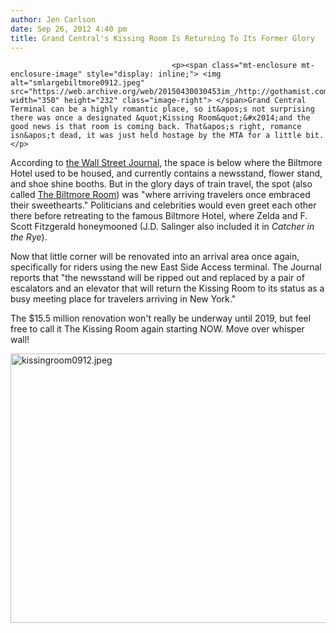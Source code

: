 ```yaml
---
author: Jen Carlson
date: Sep 26, 2012 4:40 pm
title: Grand Central's Kissing Room Is Returning To Its Former Glory
---
```


	
										<p><span class="mt-enclosure mt-enclosure-image" style="display: inline;"> <img alt="smlargebiltmore0912.jpeg" src="https://web.archive.org/web/20150430030453im_/http://gothamist.com/attachments/arts_jen/smlargebiltmore0912.jpeg" width="350" height="232" class="image-right"> </span>Grand Central Terminal can be a highly romantic place, so it&apos;s not surprising there was once a designated &quot;Kissing Room&quot;&#x2014;and the good news is that room is coming back. That&apos;s right, romance isn&apos;t dead, it was just held hostage by the MTA for a little bit. </p>

<p>According to <a href="https://web.archive.org/web/20150430030453/http://online.wsj.com/article/SB10000872396390444358804578018833529575630.html?mod=WSJ_NY_MIDDLELEADNewsCollection">the Wall Street Journal</a>, the space is below where the Biltmore Hotel used to be housed, and currently contains a newsstand, flower stand, and shoe shine booths. But in the glory days of train travel, the spot (also called <a href="https://web.archive.org/web/20150430030453/http://gonyc.about.com/od/photogalleries/ss/grand_central_5.htm">The Biltmore Room</a>) was &quot;where arriving travelers once embraced their sweethearts.&quot; Politicians and celebrities would even greet each other there before retreating to the famous Biltmore Hotel, where Zelda and F. Scott Fitzgerald honeymooned (J.D. Salinger also included it in <em>Catcher in the Rye</em>). </p>

<p>Now that little corner will be renovated into an arrival area once again, specifically for riders using the new East Side Access terminal. The Journal reports that &quot;the newsstand will be ripped out and replaced by a pair of escalators and an elevator that will return the Kissing Room to its status as a busy meeting place for travelers arriving in New York.&quot;</p>

<p>The $15.5 million renovation won&apos;t really be underway until 2019, but feel free to call it The Kissing Room again starting NOW. Move over whisper wall!</p>

<p><span class="mt-enclosure mt-enclosure-image" style="display: inline;"> <img alt="kissingroom0912.jpeg" src="https://web.archive.org/web/20150430030453im_/http://gothamist.com/attachments/arts_jen/kissingroom0912.jpeg" width="640" height="431" class="image-none"> </span></p>					
										
									
				